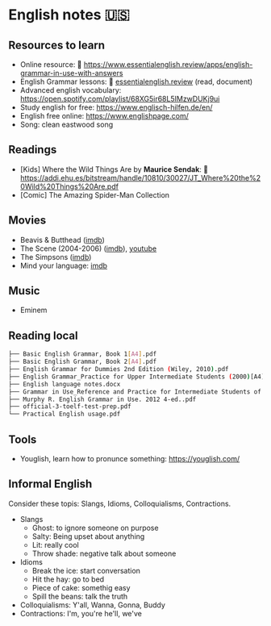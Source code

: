 # English notes :us:

## Resources to learn
- Online resource: :link: https://www.essentialenglish.review/apps/english-grammar-in-use-with-answers
- English Grammar lessons: :link: [essentialenglish.review](https://www.essentialenglish.review/apps/english-grammar-in-use-with-answers/) (read, document)
- Advanced english vocabulary: https://open.spotify.com/playlist/68XG5ir68L5IMzwDUKj9ui
- Study english for free: https://www.englisch-hilfen.de/en/
- English free online: https://www.englishpage.com/
- Song: clean eastwood song

## Readings
- [Kids] Where the Wild Things Are by **Maurice Sendak**: :link: https://addi.ehu.es/bitstream/handle/10810/30027/JT_Where%20the%20Wild%20Things%20Are.pdf
- [Comic] The Amazing Spider-Man Collection

## Movies
- Beavis & Butthead ([imdb](https://www.imdb.com/title/tt0105950/))
- The Scene (2004-2006) ([imdb](https://www.imdb.com/title/tt2201890/)), [youtube](https://www.youtube.com/watch?v=xIs_5nfJKu4&list=PLC2FCB2871C396459)
- The Simpsons ([imdb](https://www.imdb.com/title/tt0096697/))
- Mind your language: [imdb](https://www.imdb.com/title/tt0075537/)

## Music
- Eminem

## Reading local
```bash
├── Basic English Grammar, Book 1[A4].pdf
├── Basic English Grammar, Book 2[A4].pdf
├── English Grammar for Dummies 2nd Edition (Wiley, 2010).pdf
├── English Grammar_Practice for Upper Intermediate Students (2000)[A4].pdf
├── English language notes.docx
├── Grammar in Use_Reference and Practice for Intermediate Students of English[A4].pdf
├── Murphy R. English Grammar in Use. 2012 4-ed..pdf
├── official-3-toelf-test-prep.pdf
└── Practical English usage.pdf
```

## Tools
- Youglish, learn how to pronunce something: https://youglish.com/

## Informal English
Consider these topis: Slangs, Idioms, Colloquialisms, Contractions.
- Slangs
    - Ghost: to ignore someone on purpose
    - Salty: Being upset about anything
    - Lit: really cool
    - Throw shade: negative talk about someone
- Idioms
    - Break the ice: start conversation
    - Hit the hay: go to bed
    - Piece of cake: somethig easy
    - Spill the beans: talk the truth
- Colloquialisms: Y'all, Wanna, Gonna, Buddy
- Contractions: I'm, you're he'll, we've

